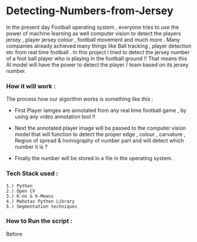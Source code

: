 # Detecting-Numbers-from-Jersey
In the present day Football operating system , everyone tries to use the power of machine learning as well computer vision to detect the players jersey , player jersey colour , football movement and much more . Many companies already achieved many things like Ball tracking , player detection etc from real time football . In this project i tried to detect the jersey number of  a foot ball player who is playing in the football ground !! That means this AI model will have the power to detect the player / team based on its jersey number.

### How it will work : 

The process how our algorithm works is something like this :

* First Player iamges are annotated from any real time football game , by using any video annotation tool !!

* Next the annotated player image will be passed to the computer vision model that will function to detect the proper edge , colour , carvature , Region of spread & homography of number part and will detect which number it is ? 

* Finally the number will be stored in a file in the operating system.

### Tech Stack used : 
```
1.) Python 
2.) Open CV 
3.) K-nn & K-Means
4.) Mahotas Python Library 
5.) Segmentation techniques
```
### How to Run the script : 

Before 
